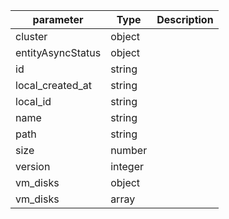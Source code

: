 | parameter | Type | Description |
| ----------- | ----------- |----------- |
| cluster  |  object  |    |
| entityAsyncStatus  |  object  |    |
| id  |  string  |    |
| local_created_at  |  string  |    |
| local_id  |  string  |    |
| name  |  string  |    |
| path  |  string  |    |
| size  |  number  |    |
| version  |  integer  |    |
| vm_disks  |  object  |    |
| vm_disks  |  array  |    |